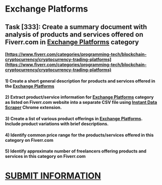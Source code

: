 # Exchange Platforms
## Task [333]: Create a summary document with analysis of products and services offered on Fiverr.com in [Exchange Platforms](https://www.fiverr.com/categories/programming-tech/blockchain-cryptocurrency/cryptocurrency-trading-platforms) category
#### [https://www.fiverr.com/categories/programming-tech/blockchain-cryptocurrency/cryptocurrency-trading-platforms](https://www.fiverr.com/categories/programming-tech/blockchain-cryptocurrency/cryptocurrency-trading-platforms)
#### 1) Create a short general description for products and services offered in the [Exchange Platforms](https://www.fiverr.com/categories/programming-tech/blockchain-cryptocurrency/cryptocurrency-trading-platforms)
#### 2) Extract product/service information for [Exchange Platforms](https://www.fiverr.com/categories/programming-tech/blockchain-cryptocurrency/cryptocurrency-trading-platforms) category as listed on Fiverr.com website into a separate CSV file using [Instant Data Scraper](https://chrome.google.com/webstore/detail/instant-data-scraper/ofaokhiedipichpaobibbnahnkdoiiah) Chrome extension.
#### 3) Create a list of various product offerings in [Exchange Platforms](https://www.fiverr.com/categories/programming-tech/blockchain-cryptocurrency/cryptocurrency-trading-platforms). Include product variations with brief descriptions.
#### 4) Identify common price range for the products/services offered in this category on Fiverr.com
#### 5) Identify approximate number of freelancers offering products and services in this category on Fiverr.com

# [SUBMIT INFORMATION](https://forms.office.com/r/8AEKjkLxKG)
